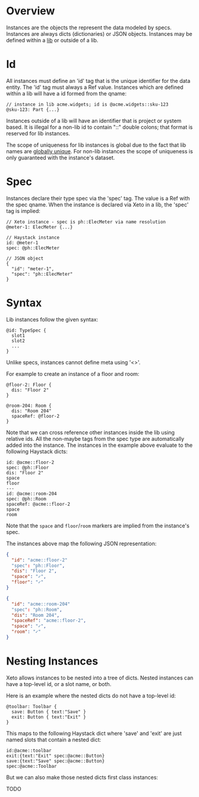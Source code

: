 # Overview

Instances are the objects the represent the data modeled
by specs. Instances are always dicts (dictionaries) or
JSON objects.  Instances may be defined within a [lib](Libs.md)
or outside of a lib.

# Id
All instances must define an 'id' tag that is the unique identifier
for the data entity.  The 'id' tag must always a Ref value.  Instances
which are defined within a lib will have a id formed from the qname:

```xeto
// instance in lib acme.widgets; id is @acme.widgets::sku-123
@sku-123: Part {...}
```

Instances outside of a lib will have an identifier that is
project or system based.  It is illegal for a non-lib id
to contain "::" double colons; that format is reserved
for lib instances.

The scope of uniqueness for lib instances is global due to the
fact that lib names are [globally unique](Libs.md#names).  For
non-lib instances the scope of uniqueness is only guaranteed
with the instance's dataset.

# Spec

Instances declare their type spec via the 'spec' tag.  The value
is a Ref with the spec qname.  When the instance is declared via
Xeto in a lib, the 'spec' tag is implied:

```
// Xeto instance - spec is ph::ElecMeter via name resolution
@meter-1: ElecMeter {...}

// Haystack instance
id: @meter-1
spec: @ph::ElecMeter

// JSON object
{
  "id": "meter-1",
  "spec": "ph::ElecMeter"
}
```

# Syntax

Lib instances follow the given syntax:

```xeto
@id: TypeSpec {
  slot1
  slot2
  ...
}
```

Unlike specs, instances cannot define meta using '<>'.

For example to create an instance of a floor and room:

```xeto
@floor-2: Floor {
  dis: "Floor 2"
}

@room-204: Room {
  dis: "Room 204"
  spaceRef: @floor-2
}
```

Note that we can cross reference other instances inside the lib
using relative ids.  All the non-maybe tags from the spec type
are automatically added into the instance.  The instances in
the example above evaluate to the following Haystack dicts:

```trio
id: @acme::floor-2
spec: @ph::Floor
dis: "Floor 2"
space
floor
---
id: @acme::room-204
spec: @ph::Room
spaceRef: @acme::floor-2
space
room
```

Note that the `space` and `floor`/`room` markers are implied
from the instance's spec.

The instances above map the following JSON representation:

```json
{
  "id": "acme::floor-2"
  "spec": "ph::Floor",
  "dis": "Floor 2",
  "space": "✓",
  "floor": "✓"
}

{
  "id": "acme::room-204"
  "spec": "ph::Room",
  "dis": "Room 204",
  "spaceRef": "acme::floor-2",
  "space": "✓",
  "room": "✓"
}
```

# Nesting Instances

Xeto allows instances to be nested into a tree of dicts.
Nested instances can have a top-level id, or a slot name,
or both.

Here is an example where the nested dicts do not have
a top-level id:

```xeto
@toolbar: Toolbar {
  save: Button { text:"Save" }
  exit: Button { text:"Exit" }
}
```

This maps to the following Haystack dict where 'save' and 'exit'
are just named slots that contain a nested dict:

```trio
id:@acme::toolbar
exit:{text:"Exit" spec:@acme::Button}
save:{text:"Save" spec:@acme::Button}
spec:@acme::Toolbar
```

But we can also make those nested dicts first class instances:

TODO


